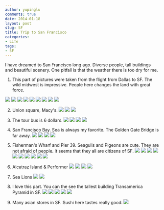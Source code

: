 ```yaml
---
author: yupinglu
comments: true
date: 2014-01-18
layout: post
slug: SF
title: Trip to San Francisco
categories:
- Life
tags:
- SF
---
```



I have dreamed to San Francisco long ago. Diverse people, tall buildings and beautiful scenery. One pitfall is that the weather
there is too dry for me.

1. This part of pictures were taken from the flight from Dallas to SF. The wild midwest is impressive. People here changes the 
land with great force.

![](http://farm8.staticflickr.com/7370/12054538166_d25eaa9f73_o.jpg)
![](http://farm3.staticflickr.com/2815/12054538936_4ed0e677ca_o.jpg)
![](http://farm4.staticflickr.com/3770/12053686475_85f850825e_o.jpg)
![](http://farm8.staticflickr.com/7452/12053985803_a92a578b5b_o.jpg)
![](http://farm8.staticflickr.com/7383/12054540306_fb91b7c05d_o.jpg)
![](http://farm6.staticflickr.com/5546/12054534686_4d82d37dd9_o.jpg)
![](http://farm6.staticflickr.com/5542/12053687785_4d58eca117_o.jpg)
![](http://farm4.staticflickr.com/3669/12054087274_7451f18a76_o.jpg)
![](http://farm6.staticflickr.com/5519/12053987683_b4d19737f2_o.jpg)

2. Union square, Macy's.
![](http://farm4.staticflickr.com/3789/12054088154_5098f11517_o.jpg)
![](http://farm3.staticflickr.com/2824/12053689975_d5a6d779f2_o.jpg)
![](http://farm8.staticflickr.com/7349/12053690955_e2e5868559_o.jpg)



3. The tour bus is 6 dollars.
![](http://farm8.staticflickr.com/7393/12053990083_e4d4e200e4_o.jpg)
![](http://farm3.staticflickr.com/2878/12053990733_5088cd2b7f_o.jpg)
![](http://farm4.staticflickr.com/3708/12053991153_766354ed9f_o.jpg)
![](http://farm4.staticflickr.com/3786/12053991533_91a0c251ec_o.jpg)


4. San Francisco Bay. Sea is always my favorite. The Golden Gate Bridge is far away.
![](http://farm4.staticflickr.com/3793/12054091874_db32cd8cb5_o.jpg)
![](http://farm4.staticflickr.com/3693/12054546446_3c972dc93e_o.jpg)
![](http://farm6.staticflickr.com/5476/12053993043_885b7beeb5_o.jpg)
![](http://farm4.staticflickr.com/3796/12053993443_1743ca5abc_o.jpg)

5. Fisherman's Wharf and Pier 39. Seagulls and Pigeons are cute. They are not afraid of people. It seems that they all are citizens of SF.
![](http://farm8.staticflickr.com/7346/12054547756_a9c879f8e4_o.jpg)
![](http://farm8.staticflickr.com/7434/12054534206_3bc5d88055_o.jpg)
![](http://farm8.staticflickr.com/7413/12054548276_9b0ff2dde1_o.jpg)
![](http://farm6.staticflickr.com/5508/12054548926_82de98f8cd_o.jpg)
![](http://farm4.staticflickr.com/3706/12054095334_de739a0076_o.jpg)
![](http://farm4.staticflickr.com/3764/12054549486_1004f8cf97_o.jpg)
![](http://farm4.staticflickr.com/3719/12054096084_b26d960eb4_o.jpg)
![](http://farm8.staticflickr.com/7373/12053698365_391f10c980_o.jpg)
![](http://farm4.staticflickr.com/3783/12054082774_e791e07d31_o.jpg)
![](http://farm8.staticflickr.com/7442/12053683585_63a4da1b57_o.jpg)



6. Alcatraz Island & Performer
![](http://farm8.staticflickr.com/7389/12054097264_e3fd859212_o.jpg)
![](http://farm3.staticflickr.com/2828/12054098284_be178d6395_o.jpg)
![](http://farm4.staticflickr.com/3772/12054552916_fc8482347c_o.jpg)
![](http://farm6.staticflickr.com/5550/12054099204_9967d89c11_o.jpg)

7. Sea Lions
![](http://farm4.staticflickr.com/3758/12054554086_33d4f4ee07_o.jpg)
![](http://farm6.staticflickr.com/5500/12054537826_3ce6edc872_o.jpg)

8. I love this part. You can the see the tallest building Transamerica Pyramid in SF.
![](http://farm8.staticflickr.com/7448/12054083374_17db43edfc_o.jpg)
![](http://farm4.staticflickr.com/3752/12054083104_4a295f39d1_o.jpg)
![](http://farm4.staticflickr.com/3742/12053683035_a9379e9d70_o.jpg)
![](http://farm6.staticflickr.com/5471/12054535626_c37d897c0c_o.jpg)
![](http://farm8.staticflickr.com/7455/12054081154_fabccfdd5b_o.jpg)

9. Many asian stores in SF. Sushi here tastes really good.
![](http://farm6.staticflickr.com/5544/12053979643_cd60b9d504_o.jpg)























































